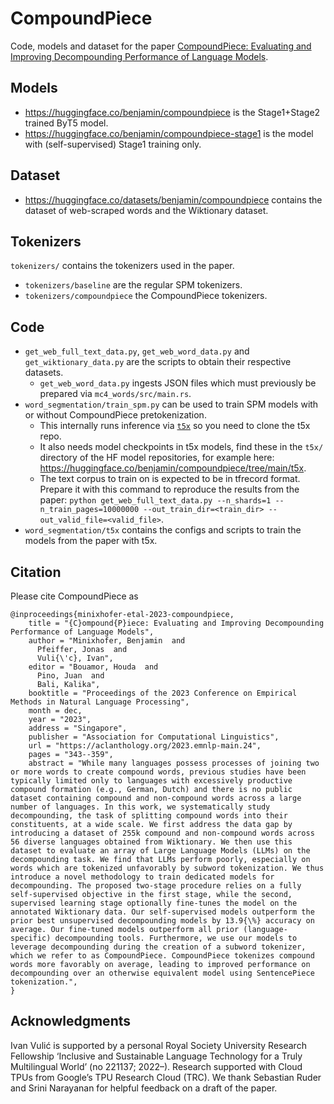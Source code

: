 # CompoundPiece

Code, models and dataset for the paper [CompoundPiece: Evaluating and Improving Decompounding Performance of Language Models](https://arxiv.org/abs/2305.14214).

## Models

- https://huggingface.co/benjamin/compoundpiece is the Stage1+Stage2 trained ByT5 model.
- https://huggingface.co/benjamin/compoundpiece-stage1 is the model with (self-supervised) Stage1 training only.

## Dataset

- https://huggingface.co/datasets/benjamin/compoundpiece contains the dataset of web-scraped words and the Wiktionary dataset.

## Tokenizers

`tokenizers/` contains the tokenizers used in the paper.
  - `tokenizers/baseline` are the regular SPM tokenizers.
  - `tokenizers/compoundpiece` the CompoundPiece tokenizers.

## Code

- `get_web_full_text_data.py`, `get_web_word_data.py` and `get_wiktionary_data.py` are the scripts to obtain their respective datasets.
  - `get_web_word_data.py` ingests JSON files which must previously be prepared via `mc4_words/src/main.rs`.
- `word_segmentation/train_spm.py` can be used to train SPM models with or without CompoundPiece pretokenization.
  - This internally runs inference via [`t5x`](https://github.com/google-research/t5x) so you need to clone the t5x repo.
  - It also needs model checkpoints in t5x models, find these in the `t5x/` directory of the HF model repositories, for example here: https://huggingface.co/benjamin/compoundpiece/tree/main/t5x.
  - The text corpus to train on is expected to be in tfrecord format. Prepare it with this command to reproduce the results from the paper: `python get_web_full_text_data.py --n_shards=1 --n_train_pages=10000000 --out_train_dir=<train_dir> --out_valid_file=<valid_file>`.
- `word_segmentation/t5x` contains the configs and scripts to train the models from the paper with t5x.

## Citation

Please cite CompoundPiece as 

```
@inproceedings{minixhofer-etal-2023-compoundpiece,
    title = "{C}ompound{P}iece: Evaluating and Improving Decompounding Performance of Language Models",
    author = "Minixhofer, Benjamin  and
      Pfeiffer, Jonas  and
      Vuli{\'c}, Ivan",
    editor = "Bouamor, Houda  and
      Pino, Juan  and
      Bali, Kalika",
    booktitle = "Proceedings of the 2023 Conference on Empirical Methods in Natural Language Processing",
    month = dec,
    year = "2023",
    address = "Singapore",
    publisher = "Association for Computational Linguistics",
    url = "https://aclanthology.org/2023.emnlp-main.24",
    pages = "343--359",
    abstract = "While many languages possess processes of joining two or more words to create compound words, previous studies have been typically limited only to languages with excessively productive compound formation (e.g., German, Dutch) and there is no public dataset containing compound and non-compound words across a large number of languages. In this work, we systematically study decompounding, the task of splitting compound words into their constituents, at a wide scale. We first address the data gap by introducing a dataset of 255k compound and non-compound words across 56 diverse languages obtained from Wiktionary. We then use this dataset to evaluate an array of Large Language Models (LLMs) on the decompounding task. We find that LLMs perform poorly, especially on words which are tokenized unfavorably by subword tokenization. We thus introduce a novel methodology to train dedicated models for decompounding. The proposed two-stage procedure relies on a fully self-supervised objective in the first stage, while the second, supervised learning stage optionally fine-tunes the model on the annotated Wiktionary data. Our self-supervised models outperform the prior best unsupervised decompounding models by 13.9{\%} accuracy on average. Our fine-tuned models outperform all prior (language-specific) decompounding tools. Furthermore, we use our models to leverage decompounding during the creation of a subword tokenizer, which we refer to as CompoundPiece. CompoundPiece tokenizes compound words more favorably on average, leading to improved performance on decompounding over an otherwise equivalent model using SentencePiece tokenization.",
}
```

## Acknowledgments

Ivan Vulić is supported by a personal Royal Society University Research Fellowship ‘Inclusive and Sustainable Language Technology for a Truly Multilingual World’ (no 221137; 2022–). Research supported with Cloud TPUs from Google’s TPU Research Cloud (TRC). We thank Sebastian Ruder and Srini Narayanan for helpful feedback on a draft of the paper.
